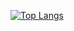 [![Top Langs](https://github-readme-stats.vercel.app/api/top-langs/?username=mattuu0&theme=onedark
)](https://github.com/anuraghazra/github-readme-stats)
